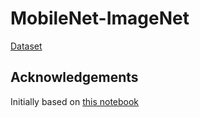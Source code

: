 # MobileNet-ImageNet

[Dataset](https://drive.google.com/file/d/1x9ziCKJYUtfuJtmzAD7KzA5vRS6J-IF3/view?usp=sharing)


## Acknowledgements
Initially based on [this notebook](https://github.com/rasbt/deeplearning-models/blob/master/pytorch-lightning_ipynb/cnn/cnn-mobilenet-v2-cifar10.ipynb)